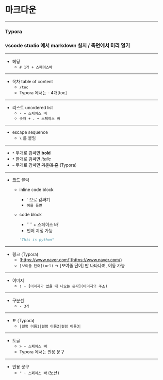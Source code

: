 # 마크다운

---

### Typora

### vscode studio 에서 markdown 설치 / 측면에서 미리 열기

---

- 헤딩
    - `# 1개 + 스페이스바`

---

- 목차  table of content
    - `/toc`
    - Typora 에서는 - 4개[toc]

---

- 리스트 unordered list
    - `- + 스페이스 바`
    - `숫자 + . + 스페이스 바`

---

- escape sequence
    - `\` 를 붙임

---

- `*` 두개로 감싸면 **bold**
- `*` 한개로 감싸면 *italic*
- `~` 두개로 감싸면  ~~가운데 줄~~ (Typora)

---

- 코드 블럭
    - inline code block
        - ` 으로 감싸기
        - `예를 들면`
    - code block
        - ```` + 스페이스 바`
        - 언어 지정 가능
        
        ```python
        "This is python"
        ```
        

---

- 링크 (Typora)
    - [https://www.naver.com/](https://www.naver.com/)
    - `[보여줄 단어](url)` → [보여줄 단어] 만 나타나며, 이동 가능

---

- 이미지
    - `! + [이미지가 없을 때 나오는 문자](이미지의 주소)`

---

- 구분선
    - `- 3개`

---

- 표 (Typora)
    - `|컬럼 이름1|컬럼 이름2|컬럼 이름3|`

---

- 토글
    - `> + 스페이스 바`
    - Typora 에서는 인용 문구

---

- 인용 문구 
    - `" + 스페이스 바` (노션)